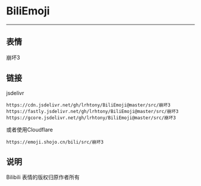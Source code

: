 # BiliEmoji
---
## 表情
崩坏3
## 链接
jsdelivr
```
https://cdn.jsdelivr.net/gh/lrhtony/BiliEmoji@master/src/崩坏3
https://fastly.jsdelivr.net/gh/lrhtony/BiliEmoji@master/src/崩坏3
https://gcore.jsdelivr.net/gh/lrhtony/BiliEmoji@master/src/崩坏3
```
或者使用Cloudflare
```
https://emoji.shojo.cn/bili/src/崩坏3
```
## 说明
Bilibili 表情的版权归原作者所有
